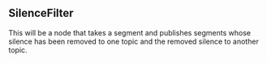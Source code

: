## SilenceFilter

This will be a node that takes a segment and publishes segments whose silence has been removed to one topic and the removed silence to another topic.
